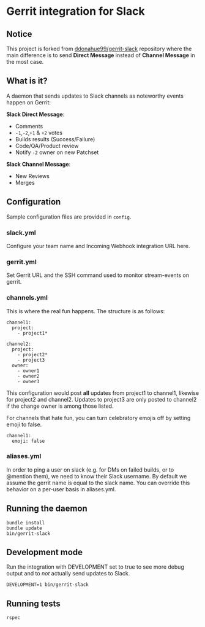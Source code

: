 # Gerrit integration for Slack

## Notice

This project is forked from [ddonahue99/gerrit-slack](https://github.com/ddonahue99/gerrit-slack) repository where the main difference is to send **Direct Message** instead of **Channel Message** in the most case.

## What is it?

A daemon that sends updates to Slack channels as noteworthy events happen on Gerrit:

**Slack Direct Message**:
  * Comments
  * `-1`,`-2`,`+1` & `+2` votes
  * Builds results (Success/Failure)
  * Code/QA/Product review
  * Notify `-2` owner on new Patchset

**Slack Channel Message**:
  * New Reviews
  * Merges

## Configuration

Sample configuration files are provided in `config`.

### slack.yml

Configure your team name and Incoming Webhook integration URL here.

### gerrit.yml

Set Gerrit URL and the SSH command used to monitor stream-events on gerrit.

### channels.yml

This is where the real fun happens. The structure is as follows:

    channel1:
      project:
        - project1*

    channel2:
      project:
        - project2*
        - project3
      owner:
        - owner1
        - owner2
        - owner3

This configuration would post **all** updates from project1 to channel1, likewise for project2 and channel2. Updates to project3 are only posted to channel2 if the change owner is among those listed.

For channels that hate fun, you can turn celebratory emojis off by setting emoji to false.

    channel1:
      emoji: false

### aliases.yml

In order to ping a user on slack (e.g. for DMs on failed builds, or to @mention them), we need to know their Slack username. By default we assume the gerrit name is equal to the slack name. You can override this behavior on a per-user basis in aliases.yml.

## Running the daemon

    bundle install
    bundle update
    bin/gerrit-slack

## Development mode

Run the integration with DEVELOPMENT set to true to see more debug output and to *not* actually send updates to Slack.

    DEVELOPMENT=1 bin/gerrit-slack

## Running tests

    rspec
